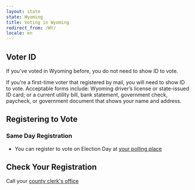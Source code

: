 ```yaml
---
layout: state
state: Wyoming
title: Voting in Wyoming
redirect_from: /WY/
locale: en
---
```


## Voter ID

If you've voted in Wyoming before,  you do not need to show ID to vote.

If you're a first-time voter that registered by mail, you will need to show ID to vote. Acceptable forms include: Wyoming driver’s license or state-issued ID card; or a current utility bill, bank statement, government check, paycheck, or government document that shows your name and address.

## Registering to Vote

### Same Day Registration
* You can register to vote on Election Day at [your polling place](https://gttp.votinginfoproject.org)

## Check Your Registration

Call your [county clerk's office](http://soswy.state.wy.us/Elections/Docs/WYCountyClerks.pdf)